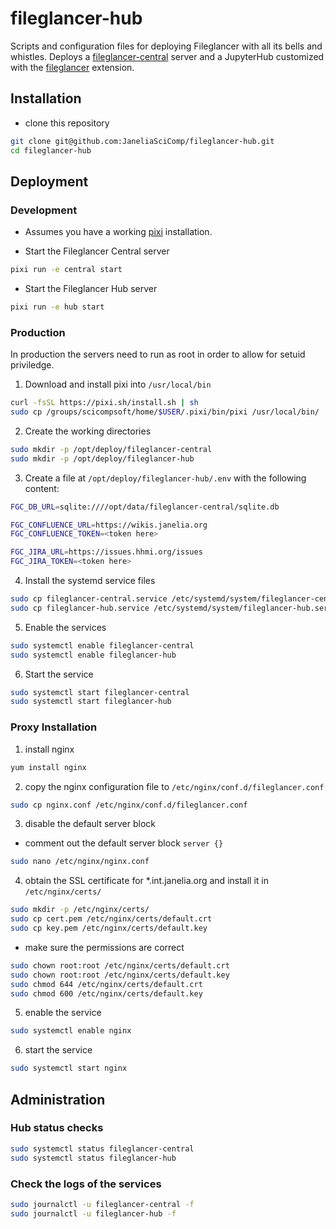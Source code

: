 # fileglancer-hub

Scripts and configuration files for deploying Fileglancer with all its bells and whistles. Deploys a [fileglancer-central](https://github.com/JaneliaSciComp/fileglancer-central) server and a JupyterHub customized with the [fileglancer](https://github.com/JaneliaSciComp/fileglancer) extension.

## Installation

- clone this repository
```bash
git clone git@github.com:JaneliaSciComp/fileglancer-hub.git
cd fileglancer-hub
```

## Deployment

### Development

- Assumes you have a working [pixi](https://pixi.sh) installation.

- Start the Fileglancer Central server
```bash
pixi run -e central start
```

- Start the Fileglancer Hub server
```bash
pixi run -e hub start
```

### Production

In production the servers need to run as root in order to allow for setuid priviledge. 

1. Download and install pixi into `/usr/local/bin`
```bash
curl -fsSL https://pixi.sh/install.sh | sh
sudo cp /groups/scicompsoft/home/$USER/.pixi/bin/pixi /usr/local/bin/
```

2. Create the working directories
```bash
sudo mkdir -p /opt/deploy/fileglancer-central
sudo mkdir -p /opt/deploy/fileglancer-hub
```

3. Create a file at `/opt/deploy/fileglancer-hub/.env` with the following content:
```bash
FGC_DB_URL=sqlite:////opt/data/fileglancer-central/sqlite.db

FGC_CONFLUENCE_URL=https://wikis.janelia.org
FGC_CONFLUENCE_TOKEN=<token here>

FGC_JIRA_URL=https://issues.hhmi.org/issues
FGC_JIRA_TOKEN=<token here>
```

4. Install the systemd service files
```bash
sudo cp fileglancer-central.service /etc/systemd/system/fileglancer-central.service
sudo cp fileglancer-hub.service /etc/systemd/system/fileglancer-hub.service
```
5. Enable the services
```bash
sudo systemctl enable fileglancer-central
sudo systemctl enable fileglancer-hub
```
6. Start the service
```bash
sudo systemctl start fileglancer-central
sudo systemctl start fileglancer-hub
```

### Proxy Installation
1. install nginx
```bash
yum install nginx
```
2. copy the nginx configuration file to `/etc/nginx/conf.d/fileglancer.conf`
```bash
sudo cp nginx.conf /etc/nginx/conf.d/fileglancer.conf
```
3. disable the default server block
- comment out the default server block `server {}`
```bash
sudo nano /etc/nginx/nginx.conf
```

4. obtain the SSL certificate for *.int.janelia.org and install it in `/etc/nginx/certs/`
```bash
sudo mkdir -p /etc/nginx/certs/
sudo cp cert.pem /etc/nginx/certs/default.crt
sudo cp key.pem /etc/nginx/certs/default.key
```
- make sure the permissions are correct
```bash
sudo chown root:root /etc/nginx/certs/default.crt
sudo chown root:root /etc/nginx/certs/default.key
sudo chmod 644 /etc/nginx/certs/default.crt
sudo chmod 600 /etc/nginx/certs/default.key
```

5. enable the service
```bash
sudo systemctl enable nginx
```
6. start the service
```bash
sudo systemctl start nginx
```

## Administration

### Hub status checks

```bash
sudo systemctl status fileglancer-central
sudo systemctl status fileglancer-hub
```

### Check the logs of the services

```bash
sudo journalctl -u fileglancer-central -f
sudo journalctl -u fileglancer-hub -f
```
